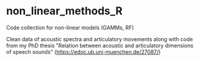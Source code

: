 # non_linear_methods_R
Code collection for non-linear models (GAMMs, RF)

Clean data of acoustic spectra and articulatory movements along with code from my PhD thesis "Relation between acoustic and articulatory dimensions of speech sounds" (https://edoc.ub.uni-muenchen.de/27087/) 
